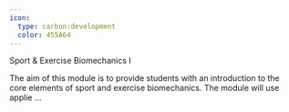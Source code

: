 ```yaml
---
icon:
  type: carbon:development
  color: 455A64
---
```

Sport & Exercise Biomechanics I

The aim of this module is to provide students with an introduction to the core elements of sport and exercise biomechanics. The module will use applie ... 
